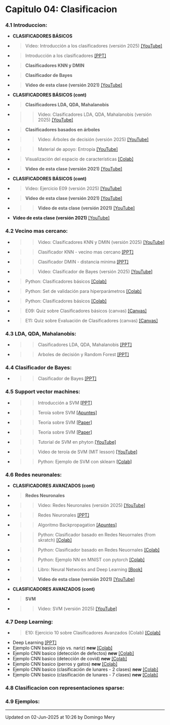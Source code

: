 
# Capitulo 04: Clasificacion
### 4.1 Introduccion:
* **CLASIFICADORES BÁSICOS** 
* > Video: Introducción a los clasificadores (versión 2025) [[YouTube]](https://youtu.be/z8NMm4FtDCs)
* > Introducción a los clasificadores [[PPT]](https://github.com/domingomery/patrones/blob/master/clases/Cap04_Clasificacion/presentations/PAT04_intro.pptx)
* > **Clasificadores KNN y DMIN** 
* > **Clasificador de Bayes** 
* > **Video de esta clase (versión 2021)** [[YouTube]](https://youtu.be/OYrI_O7n5mE)
* **CLASIFICADORES BÁSICOS (cont)** 
* > **Clasificadores LDA, QDA, Mahalanobis** 
* >> Video: Clasificadores LDA, QDA, Mahalanobis (versión 2025) [[YouTube]](https://youtu.be/al1DDy3FNU4)
* > **Clasificadores basados en árboles** 
* >> Video: Árboles de decisión (versión 2025) [[YouTube]](https://youtu.be/iZ8LWkguXMw)
* >> Material de apoyo: Entropía [[YouTube]](https://youtu.be/9r7FIXEAGvs)
* > Visualización del espacio de características [[Colab]](https://drive.google.com/file/d/1-iQyTfsxiFZXSw5Dlw0te9W6grJZde8u/view?usp=sharing)
* > **Video de esta clase (versión 2021)** [[YouTube]](https://youtu.be/6nW43kyZUhY)
* **CLASIFICADORES BÁSICOS (cont)** 
* > Video: Ejercicio E09 (versión 2025) [[YouTube]](https://youtu.be/bhvbD-l_do4)
* > **Video de esta clase (versión 2021)** [[YouTube]](https://youtu.be/gMUjrOFHYGQ)
* >> **Video de esta clase (versión 2021)** [[YouTube]](https://youtu.be/4iE5QzmR7V4)
* **Video de esta clase (versión 2021)** [[YouTube]](https://youtu.be/HheWr3LVta4)
### 4.2 Vecino mas cercano:
* >> Video: Clasificadores KNN y DMIN (versión 2025) [[YouTube]](https://youtu.be/m0sgPCB3zu4)
* >> Clasificador KNN - vecino mas cercano [[PPT]](https://github.com/domingomery/patrones/blob/master/clases/Cap04_Clasificacion/presentations/PAT04_KNN.pptx)
* >> Clasificador DMIN - distancia minima [[PPT]](https://github.com/domingomery/patrones/blob/master/clases/Cap04_Clasificacion/presentations/PAT04_dmin.pptx)
* >> Video: Clasificador de Bayes (versión 2025) [[YouTube]](https://youtu.be/9e3wtvQ_Jy8)
* > Python: Clasificadores básicos [[Colab]](https://drive.google.com/file/d/1ccTejI5h7rGcLzHhnQiRAmZ4g3US6Cya/view?usp=sharing)
* > Python: Set de validación para hiperparámetros [[Colab]](https://drive.google.com/file/d/1u_Xl7JYxhBxtYci8Kz8iyQf8X3F7CmLl/view?usp=sharing)
* > Python: Clasificadores básicos [[Colab]](https://drive.google.com/file/d/1ccTejI5h7rGcLzHhnQiRAmZ4g3US6Cya/view?usp=sharing)
* > E09: Quiz sobre Clasificadores básicos (canvas) [[Canvas]](https://cursos.canvas.uc.cl/courses/82169/assignments)
* > E11: Quiz sobre Evaluación de Clasificadores (canvas) [[Canvas]](https://cursos.canvas.uc.cl/courses/82169/assignments)
### 4.3 LDA, QDA, Mahalanobis:
* >> Clasificadores LDA, QDA, Mahalanobis [[PPT]](https://github.com/domingomery/patrones/blob/master/clases/Cap04_Clasificacion/presentations/PAT04_LDA.pptx)
* >> Arboles de decisión y Random Forest [[PPT]](https://github.com/domingomery/patrones/blob/master/clases/Cap04_Clasificacion/presentations/PAT04_Trees.pptx)
### 4.4 Clasificador de Bayes:
* >> Clasificador de Bayes [[PPT]](https://github.com/domingomery/patrones/blob/master/clases/Cap04_Clasificacion/presentations/PAT04_Bayes.pptx)
### 4.5 Support vector machines:
* >> Introducción a SVM [[PPT]](https://github.com/domingomery/patrones/blob/master/clases/Cap04_Clasificacion/presentations/PAT04_SVM.pptx)
* >> Teroía sobre SVM [[Apuntes]](https://github.com/domingomery/patrones/blob/master/clases/Cap04_Clasificacion/presentations/PAT04_SVM_new.pdf)
* >> Teoría sobre SVM [[Paper]](https://github.com/domingomery/patrones/blob/master/clases/Cap04_Clasificacion/presentations/PAT04_SVM_Theory.pdf)
* >> Teoría sobre SVM [[Paper]](https://github.com/domingomery/patrones/blob/master/clases/Cap04_Clasificacion/papers/PAT04_SupportVectorMachines.pdf)
* >> Tutorial de SVM en phyton [[YouTube]](https://www.youtube.com/watch?v=N1vOgolbjSc)
* >> Video de teroía de SVM (MIT lesson) [[YouTube]](https://www.youtube.com/watch?v=_PwhiWxHK8o)
* >> Python: Ejemplo de SVM con sklearn [[Colab]](https://drive.google.com/file/d/12-w-4AMAlIEDarWS_jSLmM_B0XE3PJc9/view?usp=sharing)
### 4.6 Redes neuronales:
* **CLASIFICADORES AVANZADOS (cont)** 
* > **Redes Neuronales** 
* >> Video: Redes Neuronales (versión 2025) [[YouTube]](https://youtu.be/McnBWVyeA6E)
* >> Redes Neuronales [[PPT]](https://github.com/domingomery/patrones/blob/master/clases/Cap04_Clasificacion/presentations/PAT04_NeuralNetworks.pptx)
* >> Algoritmo Backpropagation [[Apuntes]](https://github.com/domingomery/patrones/blob/master/clases/Cap04_Clasificacion/presentations/PAT04_BackPropagation.pdf)
* >> Python: Clasificador basado en Redes Neuornales (from skratch) [[Colab]](https://drive.google.com/file/d/1Y4FYNh4thmTSxDv66tQy7bUm754x8GdN/view?usp=sharing)
* >> Python: Clasificador basado en Redes Neuornales [[Colab]](https://drive.google.com/file/d/1p0aN_-DAc5FoYO5LvIMrWVDe7C4RKTTr/view?usp=sharing)
* >> Python: Ejemplo NN en MNIST con pytorch [[Colab]](https://drive.google.com/file/d/15G9Xm0Pz4g3fXlgqnVqCEpzdqv6ghItN)
* >> Libro: Neural Networks and Deep Learning [[Book]](https://link.springer.com/book/10.1007%2F978-3-319-94463-0)
* >> **Video de esta clase (versión 2021)** [[YouTube]](https://youtu.be/GlMKLvTJ1e0)
* **CLASIFICADORES AVANZADOS (cont)** 
* > **SVM** 
* >> Video: SVM (versión 2025) [[YouTube]](https://youtu.be/5UtlCFJeZWg)
### 4.7 Deep Learning:
* > E10: Ejercicio 10 sobre Clasificadores Avanzados (Colab) [[Colab]](https://colab.research.google.com/drive/1sOICLV4OB3cyfSL1v1zW6gMkReYmLRdV?usp=sharing)
* Deep Learning [[PPT]](https://github.com/domingomery/patrones/blob/master/clases/Cap04_Clasificacion/presentations/PAT04_DeepLearning.pptx)
* Ejemplo CNN basico (ojo vs. nariz) **new** [[Colab]](https://drive.google.com/file/d/1zXkffKtspfIrLIdxLeEGx0uxeSnyd0B-/view)
* Ejemplo CNN basico (detección de defectos) **new** [[Colab]](https://drive.google.com/file/d/1g5hjIdQW0q-xH6g0a2uCaRTET0ngEIyi)
* Ejemplo CNN basico (detección de covid) **new** [[Colab]](https://drive.google.com/file/d/1w1TzZQaN7d3CyfAV7fUklRXdSPTv3Dfh)
* Ejemplo CNN basico (perros y gatos) **new** [[Colab]](https://drive.google.com/file/d/1SfwPxAV46KrFOIs0546fSSIKgEwPXYCO)
* Ejemplo CNN basico (clasificación de lunares - 2 clases) **new** [[Colab]](https://drive.google.com/file/d/1wvbWbDkdIyJ_JW9OcloE-s4dH5OH6knd)
* Ejemplo CNN basico (clasificación de lunares - 7 clases) **new** [[Colab]](https://drive.google.com/file/d/1E5IvgFQK_IJd08CjEgp-fISF6jOklDYS)
### 4.8 Clasificacion con representaciones sparse:
### 4.9 Ejemplos:
---


Updated on 02-Jun-2025 at 10:26 by Domingo Mery
